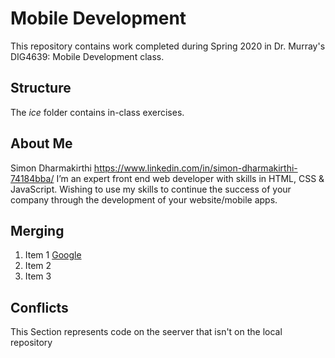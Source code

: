 # Mobile Development
This repository contains work completed during Spring 2020 in Dr. Murray's DIG4639: Mobile Development class.

## Structure
The *ice* folder contains in-class exercises. 

## About Me
Simon Dharmakirthi https://www.linkedin.com/in/simon-dharmakirthi-74184bba/
I’m an expert front end web developer with skills in HTML, CSS & JavaScript. Wishing to use my skills to continue the success of your company through the development of your website/mobile apps. 

## Merging
1. Item 1 [Google](http://www.google.com)
2. Item 2
3. Item 3

## Conflicts

This Section represents code on the seerver that isn't on the local repository
